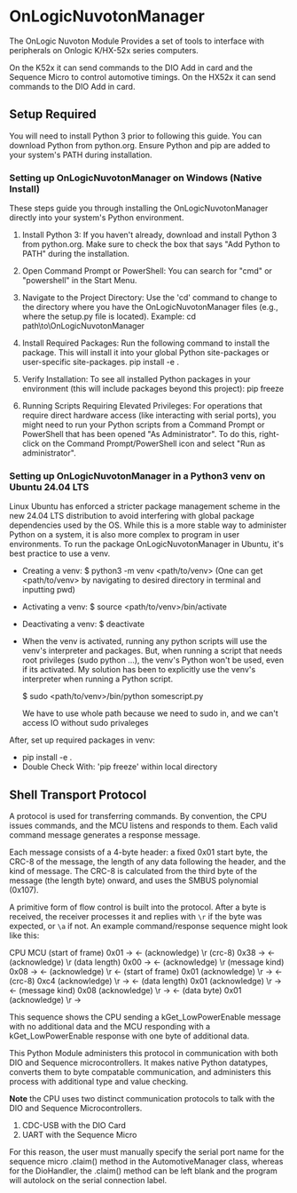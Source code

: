 # OnLogicNuvotonManager

The OnLogic Nuvoton Module Provides a set of tools to interface with peripherals on Onlogic K/HX-52x series computers.

On the K52x it can send commands to the DIO Add in card and the Sequence Micro to control automotive timings.
On the HX52x it can send commands to the DIO Add in card.

## Setup Required


You will need to install Python 3 prior to following this guide. You can download Python from python.org. Ensure Python and pip are added to your system's PATH during installation.

### Setting up OnLogicNuvotonManager on Windows (Native Install)

These steps guide you through installing the OnLogicNuvotonManager directly into your system's Python environment.

1. Install Python 3:
   If you haven't already, download and install Python 3 from python.org.
   Make sure to check the box that says "Add Python to PATH" during the installation.

2. Open Command Prompt or PowerShell:
   You can search for "cmd" or "powershell" in the Start Menu.

3. Navigate to the Project Directory:
   Use the 'cd' command to change to the directory where you have the OnLogicNuvotonManager files (e.g., where the setup.py file is located).
   Example:
   cd path\to\OnLogicNuvotonManager

4. Install Required Packages:
   Run the following command to install the package. This will install it into your global Python site-packages or user-specific site-packages.
   pip install -e .

5. Verify Installation:
   To see all installed Python packages in your environment (this will include packages beyond this project):
   pip freeze

6. Running Scripts Requiring Elevated Privileges:
   For operations that require direct hardware access (like interacting with serial ports), you might need to run your Python scripts from a Command Prompt or PowerShell that has been opened "As Administrator". To do this, right-click on the Command Prompt/PowerShell icon and select "Run as administrator".

### Setting up OnLogicNuvotonManager in a Python3 venv on Ubuntu 24.04 LTS
Linux Ubuntu has enforced a stricter package management scheme in the new 24.04 LTS distribution to avoid interfering with global package dependencies used by the OS. While this is a more stable way to administer Python on a system, it is also more complex to program in user environments. To run the package OnLogicNuvotonManager in Ubuntu, it's best practice to use a venv.

* Creating a venv:
  $ python3 -m venv <path/to/venv>
  (One can get <path/to/venv> by navigating to desired directory in terminal and inputting pwd)

* Activating a venv:
  $ source <path/to/venv>/bin/activate

* Deactivating a venv:
  $ deactivate

- When the venv is activated, running any python scripts will use the venv's interpreter and packages. But, when running a script that needs root privileges (sudo python ...), the venv's Python won't be used, even if its activated. My solution has been to explicitly use the venv's interpreter when running a Python script.

  $ sudo <path/to/venv>/bin/python somescript.py

  We have to use whole path because we need to sudo in, and we can't access IO without sudo privaleges

After, set up required packages in venv:
* pip install -e .
* Double Check With: 'pip freeze' within local directory

## Shell Transport Protocol

A protocol is used for transferring commands. By convention, the CPU
issues commands, and the MCU listens and responds to them. Each valid command
message generates a response message.

Each message consists of a 4-byte header: a fixed 0x01 start
byte, the CRC-8 of the message, the length of any data following the header,
and the kind of message. The CRC-8 is calculated from the third byte of the
message (the length byte) onward, and uses the SMBUS polynomial (0x107).

A primitive form of flow control is built into the protocol. After a byte is
received, the receiver processes it and replies with `\r` if the byte was
expected, or `\a` if not. An example command/response sequence might look like
this:

CPU                                          MCU
(start of frame) 0x01 ->
                        <- (acknowledge)      \r
(crc-8)          0x38 ->
                        <- (acknowledge)      \r
(data length)    0x00 ->
                        <- (acknowledge)      \r
(message kind)   0x08 ->
                        <- (acknowledge)      \r
<MCU processes command>
                        <- (start of frame) 0x01
(acknowledge)    \r   ->
                        <- (crc-8)          0xc4
(acknowledge)    \r   ->
                        <- (data length)    0x01
(acknowledge)    \r   ->
                        <- (message kind)   0x08
(acknowledge)    \r   ->
                        <- (data byte)      0x01
(acknowledge)    \r   ->

This sequence shows the CPU sending a kGet_LowPowerEnable message with no
additional data and the MCU responding with a kGet_LowPowerEnable response
with one byte of additional data.

This Python Module administers this protocol in communication with both DIO and Sequence microcontrollers.
It makes native Python datatypes, converts them to byte compatable communication, and administers this process
with additional type and value checking.

**Note** the CPU uses two distinct communication protocols to talk with the DIO and Sequence Microcontrollers.
1. CDC-USB with the DIO Card
2. UART with the Sequence Micro

For this reason, the user must manually specify the serial port name for the sequence micro .claim() method in the AutomotiveManager class, whereas for the DioHandler, the .claim() method can be left blank and the program will autolock on the serial connection label.